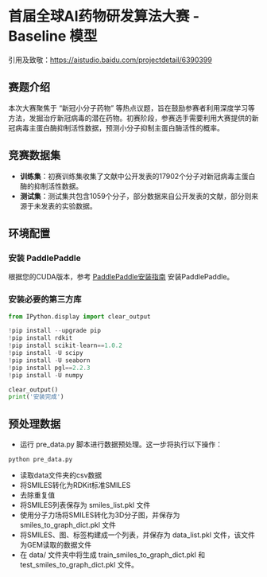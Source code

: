 # 首届全球AI药物研发算法大赛 - Baseline 模型
引用及致敬：https://aistudio.baidu.com/projectdetail/6390399
## 赛题介绍

本次大赛聚焦于 “新冠小分子药物” 等热点议题，旨在鼓励参赛者利用深度学习等方法，发掘治疗新冠病毒的潜在药物。初赛阶段，参赛选手需要利用大赛提供的新冠病毒主蛋白酶抑制活性数据，预测小分子抑制主蛋白酶活性的概率。

## 竞赛数据集

- **训练集**：初赛训练集收集了文献中公开发表的17902个分子对新冠病毒主蛋白酶的抑制活性数据。
- **测试集**：测试集共包含1059个分子，部分数据来自公开发表的文献，部分则来源于未发表的实验数据。

## 环境配置

### 安装 PaddlePaddle

根据您的CUDA版本，参考 [PaddlePaddle安装指南](https://www.paddlepaddle.org.cn/install/quick?docurl=/documentation/docs/zh/install/conda/linux-conda.html) 安装PaddlePaddle。

### 安装必要的第三方库

```python
from IPython.display import clear_output

!pip install --upgrade pip
!pip install rdkit
!pip install scikit-learn==1.0.2
!pip install -U scipy
!pip install -U seaborn
!pip install pgl==2.2.3
!pip install -U numpy

clear_output()
print('安装完成')
```
## 预处理数据
- 运行 pre_data.py 脚本进行数据预处理。这一步将执行以下操作：
```
python pre_data.py
```
- 读取data文件夹的csv数据
- 将SMILES转化为RDKit标准SMILES
- 去除重复值
- 将SMILES列表保存为 smiles_list.pkl 文件
- 使用分子力场将SMILES转化为3D分子图，并保存为 smiles_to_graph_dict.pkl 文件
- 将SMILES、图、标签构建成一个列表，并保存为 data_list.pkl 文件，该文件为GEM读取的数据文件
- 在 data/ 文件夹中将生成 train_smiles_to_graph_dict.pkl 和 test_smiles_to_graph_dict.pkl 文件。

